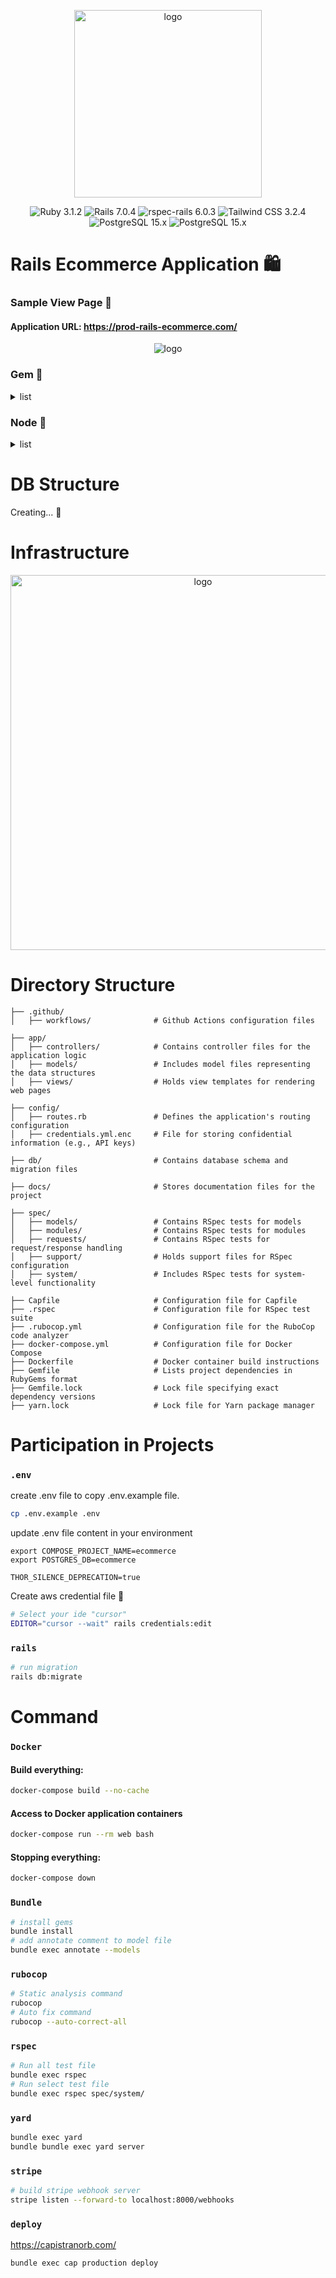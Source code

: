<p align="center">
    <img src="./docs/logo.png" width="300" alt="logo">
</p>

<p align="center">
<img src="https://img.shields.io/badge/Ruby-3.1.2-red.svg?logo=ruby&style=flat" alt="Ruby 3.1.2">
<img src="https://img.shields.io/badge/Rails-7.0.4-orange.svg?logo=ruby-on-rails&style=flat" alt="Rails 7.0.4">
<img src="https://img.shields.io/badge/rspec--rails-6.0.3-brightgreen.svg" alt="rspec-rails 6.0.3">
<img src="https://img.shields.io/badge/Tailwind CSS-3.2.4-green.svg?logo=tailwind-css&style=flat" alt="Tailwind CSS 3.2.4">
<img src="https://img.shields.io/badge/PostgreSQL-15.x-blue.svg?logo=postgresql&style=flat" alt="PostgreSQL 15.x">
<img src="https://github.com/nickjj/docker-rails-example/workflows/CI/badge.svg?branch=main" alt="PostgreSQL 15.x">
</p>

# Rails Ecommerce Application 🛍

### Sample View Page 🛒

#### Application URL: https://prod-rails-ecommerce.com/

<p align="center">
    <img src="./docs/admin-sample.png" alt="logo">
</p>

### Gem 💎

<details>
  <summary>list</summary>

- [devise * ユーザー認証系](https://github.com/heartcombo/devise)
- [stripe * Stripe決済](https://github.com/stripe/stripe-ruby)
- [aws-sdk-rails * Amazon Web Service SDK](https://github.com/aws/aws-sdk-ruby)
- [bullet * N+1検知](https://github.com/flyerhzm/bullet)
- [factory_bot_rails * ダミーデータ作成]()
- [rspec-rails * テストフレームワーク]()
- [capybara * システムテストの自動化]()
- [selenium-webdriver * システムテストの自動化]()
- [shoulda-matchers * モデルテストの記述省略化]()
- [rubocop * 自動フォーマット]()
- [capistrano * デプロイ用]()
- [yard * ドキュメント生成]()

</details>

### Node 📖

<details>
  <summary>list</summary>

- [tailwindcss * CSSフレームワーク]()

</details>

# DB Structure

Creating... 📝

# Infrastructure

<p align="center">
    <img src="./docs/infrastructure.png" width="600" alt="logo">
</p>

# Directory Structure

```
├── .github/
│   ├── workflows/              # Github Actions configuration files

├── app/
│   ├── controllers/            # Contains controller files for the application logic
│   ├── models/                 # Includes model files representing the data structures
│   ├── views/                  # Holds view templates for rendering web pages

├── config/
│   ├── routes.rb               # Defines the application's routing configuration
│   ├── credentials.yml.enc     # File for storing confidential information (e.g., API keys)

├── db/                         # Contains database schema and migration files

├── docs/                       # Stores documentation files for the project

├── spec/
│   ├── models/                 # Contains RSpec tests for models
│   ├── modules/                # Contains RSpec tests for modules
│   ├── requests/               # Contains RSpec tests for request/response handling
│   ├── support/                # Holds support files for RSpec configuration
│   ├── system/                 # Includes RSpec tests for system-level functionality

├── Capfile                     # Configuration file for Capfile
├── .rspec                      # Configuration file for RSpec test suite
├── .rubocop.yml                # Configuration file for the RuboCop code analyzer
├── docker-compose.yml          # Configuration file for Docker Compose
├── Dockerfile                  # Docker container build instructions
├── Gemfile                     # Lists project dependencies in RubyGems format
├── Gemfile.lock                # Lock file specifying exact dependency versions
├── yarn.lock                   # Lock file for Yarn package manager
```

# Participation in Projects

### `.env`

create .env file to copy .env.example file.

```sh
cp .env.example .env
```

update .env file content in your environment

```dotenv
export COMPOSE_PROJECT_NAME=ecommerce
export POSTGRES_DB=ecommerce

THOR_SILENCE_DEPRECATION=true
```

Create aws credential file 🔑

```sh
# Select your ide "cursor" 
EDITOR="cursor --wait" rails credentials:edit 
```

### `rails`

```sh
# run migration
rails db:migrate
```

# Command

### `Docker`

#### Build everything:

```sh
docker-compose build --no-cache
```

#### Access to Docker application containers

```sh
docker-compose run --rm web bash
```

#### Stopping everything:

```sh
docker-compose down
```

### `Bundle`

```sh
# install gems
bundle install
# add annotate comment to model file
bundle exec annotate --models 
```

### `rubocop`

```sh
# Static analysis command
rubocop
# Auto fix command
rubocop --auto-correct-all
```

### `rspec`

```sh
# Run all test file
bundle exec rspec
# Run select test file
bundle exec rspec spec/system/
```

### `yard`

```sh
bundle exec yard
bundle bundle exec yard server
```

### `stripe`

```sh
# build stripe webhook server
stripe listen --forward-to localhost:8000/webhooks
```

### `deploy`

https://capistranorb.com/

```sh
bundle exec cap production deploy
```
